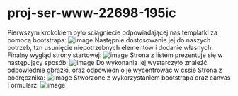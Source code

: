 # proj-ser-www-22698-195ic
Pierwszym krokokiem było sciągniecie odpowiadającej nas templatki za pomocą bootstrapa:
![image](https://user-images.githubusercontent.com/56955430/139597972-f593afbe-2a92-41ab-8313-61e55b41bc42.png)
Następnie dostosowanie jej do naszych potrzeb, tzn usunięcie niepotrzebnych elementów i dodanie własnych. Finalny wygląd strony startowej:
![image](https://user-images.githubusercontent.com/56955430/139704577-8cb435eb-b3f9-4d9f-86a0-4fff68383d29.png)
Strona z listem prezentuje się w następujący sposób:
![image](https://user-images.githubusercontent.com/56955430/139599642-a25a0350-7800-4021-9cb1-9a24a6c9cff2.png)
Do wykonania jej wystarczyło znaleźć odpowiednie obrazki, oraz odpowiednio je wycentrować w cssie
Strona z podręcznika:
![image](https://user-images.githubusercontent.com/56955430/139602513-505ef301-d373-4147-bf9a-740d51dc035c.png)
Stworzone z wykorzystaniem bootstrapa oraz canvas
Formularz:
![image](https://user-images.githubusercontent.com/56955430/139705035-9a8472f3-df94-4727-9871-b380bd465c1f.png)